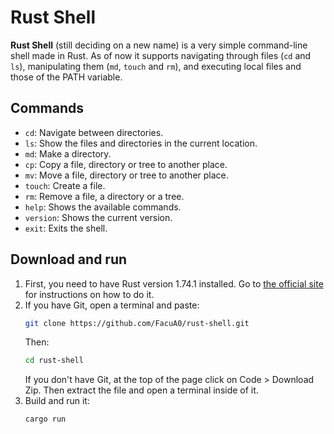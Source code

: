 # Rust Shell

**Rust Shell** (still deciding on a new name) is a very simple command-line shell made in Rust. As of now it supports navigating through files (```cd``` and ```ls```), manipulating them (```md```, ```touch``` and ```rm```), and executing local files and those of the PATH variable.

## Commands

- ```cd```: Navigate between directories.
- ```ls```: Show the files and directories in the current location.
- ```md```: Make a directory.
- ```cp```: Copy a file, directory or tree to another place.
- ```mv```: Move a file, directory or tree to another place.
- ```touch```: Create a file.
- ```rm```: Remove a file, a directory or a tree.
- ```help```: Shows the available commands.
- ```version```: Shows the current version.
- ```exit```: Exits the shell.

## Download and run

1. First, you need to have Rust version 1.74.1 installed. Go to [the official site](https://rust-lang.com/tools/install) for instructions on how to do it.
2. If you have Git, open a terminal and paste:
   ```sh
   git clone https://github.com/FacuA0/rust-shell.git
   ```
   Then:
   ```bash
   cd rust-shell
   ```
   If you don't have Git, at the top of the page click on Code > Download Zip. Then extract the file and open a terminal inside of it.
3. Build and run it:
   ```bash
   cargo run
   ```